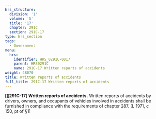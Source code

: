 ```yaml
---
hrs_structure:
  division: '1'
  volume: '5'
  title: '17'
  chapter: 291C
  section: 291C-17
type: hrs_section
tags:
  - Government
menu:
  hrs:
    identifier: HRS_0291C-0017
    parent: HRS0291C
    name: 291C-17 Written reports of accidents
weight: 48070
title: Written reports of accidents
full_title: 291C-17 Written reports of accidents
---
```

**[§291C-17] Written reports of accidents.** Written reports of accidents by drivers, owners, and occupants of vehicles involved in accidents shall be furnished in compliance with the requirements of chapter 287\. [L 1971, c 150, pt of §1]